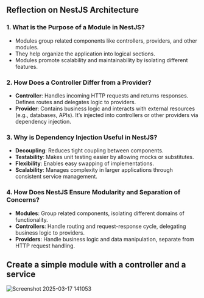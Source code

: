 ## **Reflection on NestJS Architecture**

### **1. What is the Purpose of a Module in NestJS?**
- Modules group related components like controllers, providers, and other modules.
- They help organize the application into logical sections.
- Modules promote scalability and maintainability by isolating different features.

### **2. How Does a Controller Differ from a Provider?**
- **Controller**: Handles incoming HTTP requests and returns responses. Defines routes and delegates logic to providers.
- **Provider**: Contains business logic and interacts with external resources (e.g., databases, APIs). It’s injected into controllers or other providers via dependency injection.

### **3. Why is Dependency Injection Useful in NestJS?**
- **Decoupling**: Reduces tight coupling between components.
- **Testability**: Makes unit testing easier by allowing mocks or substitutes.
- **Flexibility**: Enables easy swapping of implementations.
- **Scalability**: Manages complexity in larger applications through consistent service management.

### **4. How Does NestJS Ensure Modularity and Separation of Concerns?**
- **Modules**: Group related components, isolating different domains of functionality.
- **Controllers**: Handle routing and request-response cycle, delegating business logic to providers.
- **Providers**: Handle business logic and data manipulation, separate from HTTP request handling.


## Create a simple module with a controller and a service


![Screenshot 2025-03-17 141053](https://github.com/user-attachments/assets/2bbb0388-8380-4e5c-8e14-4ab56b274e15)
